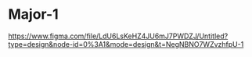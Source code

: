# Major-1

https://www.figma.com/file/LdU6LsKeHZ4JU6mJ7PWDZJ/Untitled?type=design&node-id=0%3A1&mode=design&t=NegNBNO7WZvzhfpU-1
